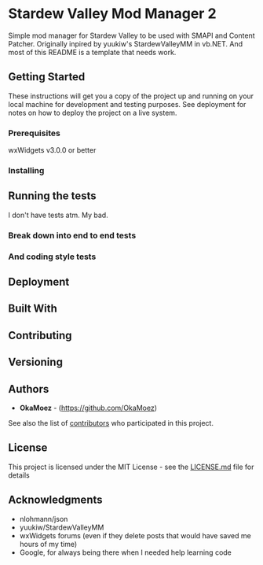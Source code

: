 # Stardew Valley Mod Manager 2

Simple mod manager for Stardew Valley to be used with SMAPI and Content Patcher.  Originally inpired by yuukiw's StardewValleyMM in vb.NET.  And most of this README is a template that needs work.

## Getting Started

These instructions will get you a copy of the project up and running on your local machine for development and testing purposes. See deployment for notes on how to deploy the project on a live system.

### Prerequisites

wxWidgets v3.0.0 or better

### Installing


## Running the tests

I don't have tests atm.  My bad.

### Break down into end to end tests


### And coding style tests


## Deployment


## Built With


## Contributing


## Versioning


## Authors

* **OkaMoez** - (https://github.com/OkaMoez)

See also the list of [contributors](https://github.com/OkaMoez/SDVMM2/contributors) who participated in this project.

## License

This project is licensed under the MIT License - see the [LICENSE.md](LICENSE.md) file for details

## Acknowledgments

* nlohmann/json
* yuukiw/StardewValleyMM
* wxWidgets forums (even if they delete posts that would have saved me hours of my time)
* Google, for always being there when I needed help learning code
